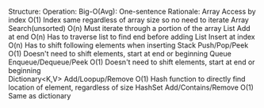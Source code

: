 Structure:	Operation:		Big-O(Avg):	One-sentence Rationale:
Array		Access by index		O(1)		Index same regardless of array size so no need to iterate
Array		Search(unsorted)	O(n)		Must iterate through a portion of the array
List<T>		Add at end		O(n)		Has to traverse list to find end before adding
List<T>		Insert at index		O(n)		Has to shift following elements when inserting
Stack<T>	Push/Pop/Peek		O(1)		Doesn't need to shift elements, start at end or beginning
Queue<T>	Enqueue/Dequeue/Peek	O(1)		Doesn't need to shift elements, start at end or beginning	
Dictionary<K,V> Add/Loopup/Remove	O(1)		Hash function to directly find location of element, regardless of size
HashSet<T>	Add/Contains/Remove	O(1)		Same as dictionary 
